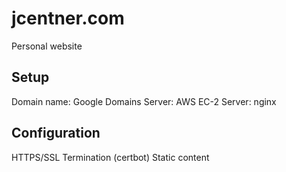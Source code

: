 # jcentner.com
Personal website

## Setup
Domain name: Google Domains
Server: AWS EC-2
Server: nginx

## Configuration
HTTPS/SSL Termination (certbot)
Static content
